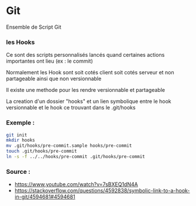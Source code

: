 # Git
Ensemble de Script Git

### les Hooks

Ce sont des scripts personnalisés lancés quand certaines actions importantes ont lieu (ex : le commit)

Normalement les Hook sont soit cotés client soit cotés serveur et non partageable ainsi que non versionnable 

Il existe une methode pour les rendre versionnable et partageable

La creation d'un dossier "hooks" et un lien symbolique entre le hook versionnable et le hook ce trouvant dans le .git/hooks

### Exemple :

```bash
git init
mkdir hooks
mv .git/hooks/pre-commit.sample hooks/pre-commit
touch .git/hooks/pre-commit
ln -s -f ../../hooks/pre-commit .git/hooks/pre-commit
```


### Source : 
* https://www.youtube.com/watch?v=7sBXEQ1dN4A
* https://stackoverflow.com/questions/4592838/symbolic-link-to-a-hook-in-git/4594681#4594681
